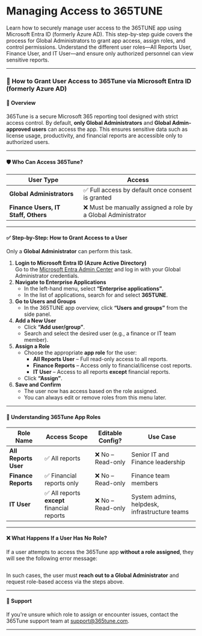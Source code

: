 # Managing Access to 365TUNE

Learn how to securely manage user access to the 365TUNE app using Microsoft Entra ID (formerly Azure AD). This step-by-step guide covers the process for Global Administrators to grant app access, assign roles, and control permissions. Understand the different user roles—All Reports User, Finance User, and IT User—and ensure only authorized personnel can view sensitive reports.

***

### 🔐 How to Grant User Access to 365Tune via Microsoft Entra ID (formerly Azure AD)

#### 🔎 Overview

365Tune is a secure Microsoft 365 reporting tool designed with strict access control. By default, **only Global Administrators** and **Global Admin-approved users** can access the app. This ensures sensitive data such as license usage, productivity, and financial reports are accessible only to authorized users.

***

#### 🛡️ Who Can Access 365Tune?

| User Type                           | Access                                                       |
| ----------------------------------- | ------------------------------------------------------------ |
| **Global Administrators**           | ✅ Full access by default once consent is granted             |
| **Finance Users, IT Staff, Others** | ❌ Must be manually assigned a role by a Global Administrator |

***

#### ✅ Step-by-Step: How to Grant Access to a User

Only a **Global Administrator** can perform this task.

1. **Login to Microsoft Entra ID (Azure Active Directory)**\
   Go to the [Microsoft Entra Admin Center](https://entra.microsoft.com/) and log in with your Global Administrator credentials.
2. **Navigate to Enterprise Applications**
   * In the left-hand menu, select **“Enterprise applications”**.
   * In the list of applications, search for and select **365TUNE**.
3. **Go to Users and Groups**
   * In the 365TUNE app overview, click **“Users and groups”** from the side panel.
4. **Add a New User**
   * Click **“Add user/group”**.
   * Search and select the desired user (e.g., a finance or IT team member).
5. **Assign a Role**
   * Choose the appropriate **app role** for the user:
     * **All Reports User** – Full read-only access to all reports.
     * **Finance Reports** – Access only to financial/license cost reports.
     * **IT User** – Access to all reports **except** financial reports.
   * Click **“Assign”**.
6. **Save and Confirm**
   * The user now has access based on the role assigned.
   * You can always edit or remove roles from this menu later.

***

#### 🚦 Understanding 365Tune App Roles

| Role Name            | Access Scope                               | Editable Config?  | Use Case                                      |
| -------------------- | ------------------------------------------ | ----------------- | --------------------------------------------- |
| **All Reports User** | ✅ All reports                              | ❌ No – Read-only  | Senior IT and Finance leadership              |
| **Finance Reports**  | ✅ Financial reports only                   | ❌ No  – Read-only | Finance team members                          |
| **IT User**          | ✅ All reports **except** financial reports | ❌ No – Read-only  | System admins, helpdesk, infrastructure teams |

***

#### ❌ What Happens If a User Has No Role?

If a user attempts to access the 365Tune app **without a role assigned**, they will see the following error message:

> <img src="../../.gitbook/assets/2025-05-24 17_10_17-Microsoft 365 Reporting Tool _ 365Tune - Work - Microsoft​ Edge.png" alt="" data-size="original">

In such cases, the user must **reach out to a Global Administrator** and request role-based access via the steps above.

***

#### 💬 Support

If you're unsure which role to assign or encounter issues, contact the 365Tune support team at [support@365tune.com](mailto:support@365tune.com).

***
